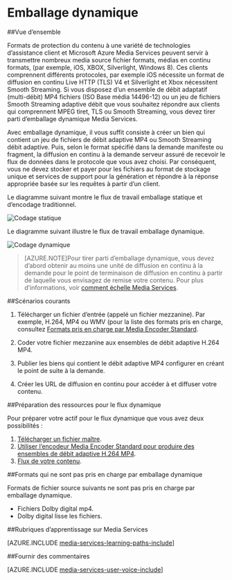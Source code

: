 <properties
    pageTitle="Vue d’ensemble de l’emballage dynamique | Microsoft Azure"
    description="La rubrique donne et en vue d’ensemble de l’emballage dynamique."
    authors="Juliako"
    manager="erikre"
    editor=""
    services="media-services"
    documentationCenter=""/>

<tags
    ms.service="media-services"
    ms.workload="media"
    ms.tgt_pltfrm="na"
    ms.devlang="na"
    ms.topic="article"
    ms.date="10/24/2016" 
    ms.author="juliako"/>


# <a name="dynamic-packaging"></a>Emballage dynamique

##<a name="overview"></a>Vue d’ensemble

Formats de protection du contenu à une variété de technologies d’assistance client et Microsoft Azure Media Services peuvent servir à transmettre nombreux media source fichier formats, médias en continu formats, (par exemple, iOS, XBOX, Silverlight, Windows 8). Ces clients comprennent différents protocoles, par exemple iOS nécessite un format de diffusion en continu Live HTTP (TLS) V4 et Silverlight et Xbox nécessitent Smooth Streaming. Si vous disposez d’un ensemble de débit adaptatif (multi-débit) MP4 fichiers (ISO Base média 14496-12) ou un jeu de fichiers Smooth Streaming adaptive débit que vous souhaitez répondre aux clients qui comprennent MPEG tiret, TLS ou Smooth Streaming, vous devez tirer parti d’emballage dynamique Media Services.

Avec emballage dynamique, il vous suffit consiste à créer un bien qui contient un jeu de fichiers de débit adaptive MP4 ou Smooth Streaming débit adaptive. Puis, selon le format spécifié dans la demande manifeste ou fragment, la diffusion en continu à la demande serveur assuré de recevoir le flux de données dans le protocole que vous avez choisi. Par conséquent, vous ne devez stocker et payer pour les fichiers au format de stockage unique et services de support pour la génération et répondre à la réponse appropriée basée sur les requêtes à partir d’un client.

Le diagramme suivant montre le flux de travail emballage statique et d’encodage traditionnel.

![Codage statique](./media/media-services-dynamic-packaging-overview/media-services-static-packaging.png)

Le diagramme suivant illustre le flux de travail emballage dynamique.

![Codage dynamique](./media/media-services-dynamic-packaging-overview/media-services-dynamic-packaging.png)


>[AZURE.NOTE]Pour tirer parti d’emballage dynamique, vous devez d’abord obtenir au moins une unité de diffusion en continu à la demande pour le point de terminaison de diffusion en continu à partir de laquelle vous envisagez de remise votre contenu. Pour plus d’informations, voir [comment échelle Media Services](media-services-portal-manage-streaming-endpoints.md).

##<a name="common-scenario"></a>Scénarios courants

1. Télécharger un fichier d’entrée (appelé un fichier mezzanine). Par exemple, H.264, MP4 ou WMV (pour la liste des formats pris en charge, consultez [Formats pris en charge par Media Encoder Standard](media-services-media-encoder-standard-formats.md).

1. Coder votre fichier mezzanine aux ensembles de débit adaptive H.264 MP4.

1. Publier les biens qui contient le débit adaptive MP4 configurer en créant le point de suite à la demande.

1. Créer les URL de diffusion en continu pour accéder à et diffuser votre contenu.


##<a name="preparing-assets-for-dynamic-streaming"></a>Préparation des ressources pour le flux dynamique

Pour préparer votre actif pour le flux dynamique que vous avez deux possibilités :

1. [Télécharger un fichier maître](media-services-dotnet-upload-files.md).
2. [Utiliser l’encodeur Media Encoder Standard pour produire des ensembles de débit adaptive H.264 MP4](media-services-dotnet-encode-with-media-encoder-standard.md).
3. [Flux de votre contenu](media-services-deliver-content-overview.md).


##<a id="unsupported_formats"></a>Formats qui ne sont pas pris en charge par emballage dynamique

Formats de fichier source suivants ne sont pas pris en charge par emballage dynamique.

- Fichiers Dolby digital mp4.
- Dolby digital lisse les fichiers.

##<a name="media-services-learning-paths"></a>Rubriques d’apprentissage sur Media Services

[AZURE.INCLUDE [media-services-learning-paths-include](../../includes/media-services-learning-paths-include.md)]

##<a name="provide-feedback"></a>Fournir des commentaires

[AZURE.INCLUDE [media-services-user-voice-include](../../includes/media-services-user-voice-include.md)]
